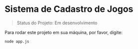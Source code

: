 <h1>Sistema de Cadastro de Jogos</h1>

> Status do Projeto: Em desenvolvimento

Para rodar este projeto em sua máquina, por favor, digite:

```
node app.js
```

